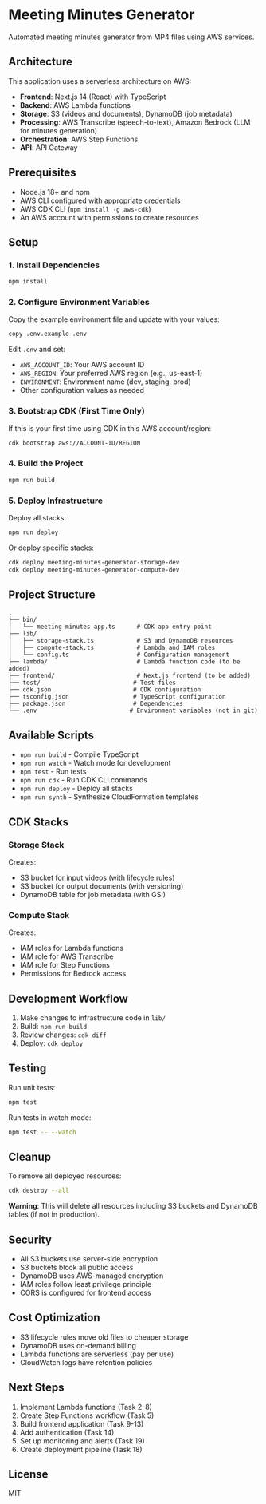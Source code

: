 # Meeting Minutes Generator

Automated meeting minutes generator from MP4 files using AWS services.

## Architecture

This application uses a serverless architecture on AWS:

- **Frontend**: Next.js 14 (React) with TypeScript
- **Backend**: AWS Lambda functions
- **Storage**: S3 (videos and documents), DynamoDB (job metadata)
- **Processing**: AWS Transcribe (speech-to-text), Amazon Bedrock (LLM for minutes generation)
- **Orchestration**: AWS Step Functions
- **API**: API Gateway

## Prerequisites

- Node.js 18+ and npm
- AWS CLI configured with appropriate credentials
- AWS CDK CLI (`npm install -g aws-cdk`)
- An AWS account with permissions to create resources

## Setup

### 1. Install Dependencies

```bash
npm install
```

### 2. Configure Environment Variables

Copy the example environment file and update with your values:

```bash
copy .env.example .env
```

Edit `.env` and set:
- `AWS_ACCOUNT_ID`: Your AWS account ID
- `AWS_REGION`: Your preferred AWS region (e.g., us-east-1)
- `ENVIRONMENT`: Environment name (dev, staging, prod)
- Other configuration values as needed

### 3. Bootstrap CDK (First Time Only)

If this is your first time using CDK in this AWS account/region:

```bash
cdk bootstrap aws://ACCOUNT-ID/REGION
```

### 4. Build the Project

```bash
npm run build
```

### 5. Deploy Infrastructure

Deploy all stacks:

```bash
npm run deploy
```

Or deploy specific stacks:

```bash
cdk deploy meeting-minutes-generator-storage-dev
cdk deploy meeting-minutes-generator-compute-dev
```

## Project Structure

```
.
├── bin/
│   └── meeting-minutes-app.ts      # CDK app entry point
├── lib/
│   ├── storage-stack.ts            # S3 and DynamoDB resources
│   ├── compute-stack.ts            # Lambda and IAM roles
│   └── config.ts                   # Configuration management
├── lambda/                         # Lambda function code (to be added)
├── frontend/                       # Next.js frontend (to be added)
├── test/                          # Test files
├── cdk.json                       # CDK configuration
├── tsconfig.json                  # TypeScript configuration
├── package.json                   # Dependencies
└── .env                          # Environment variables (not in git)
```

## Available Scripts

- `npm run build` - Compile TypeScript
- `npm run watch` - Watch mode for development
- `npm test` - Run tests
- `npm run cdk` - Run CDK CLI commands
- `npm run deploy` - Deploy all stacks
- `npm run synth` - Synthesize CloudFormation templates

## CDK Stacks

### Storage Stack

Creates:
- S3 bucket for input videos (with lifecycle rules)
- S3 bucket for output documents (with versioning)
- DynamoDB table for job metadata (with GSI)

### Compute Stack

Creates:
- IAM roles for Lambda functions
- IAM role for AWS Transcribe
- IAM role for Step Functions
- Permissions for Bedrock access

## Development Workflow

1. Make changes to infrastructure code in `lib/`
2. Build: `npm run build`
3. Review changes: `cdk diff`
4. Deploy: `cdk deploy`

## Testing

Run unit tests:

```bash
npm test
```

Run tests in watch mode:

```bash
npm test -- --watch
```

## Cleanup

To remove all deployed resources:

```bash
cdk destroy --all
```

**Warning**: This will delete all resources including S3 buckets and DynamoDB tables (if not in production).

## Security

- All S3 buckets use server-side encryption
- S3 buckets block all public access
- DynamoDB uses AWS-managed encryption
- IAM roles follow least privilege principle
- CORS is configured for frontend access

## Cost Optimization

- S3 lifecycle rules move old files to cheaper storage
- DynamoDB uses on-demand billing
- Lambda functions are serverless (pay per use)
- CloudWatch logs have retention policies

## Next Steps

1. Implement Lambda functions (Task 2-8)
2. Create Step Functions workflow (Task 5)
3. Build frontend application (Task 9-13)
4. Add authentication (Task 14)
5. Set up monitoring and alerts (Task 19)
6. Create deployment pipeline (Task 18)

## License

MIT
